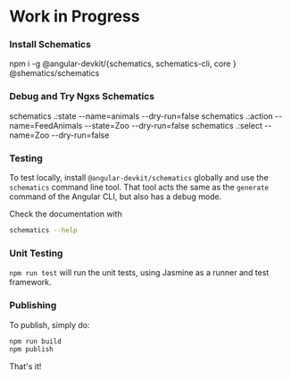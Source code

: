 # Work in Progress

### Install Schematics

npm i -g @angular-devkit/{schematics, schematics-cli, core } @shematics/schematics

### Debug and Try Ngxs Schematics

schematics .:state --name=animals --dry-run=false
schematics .:action --name=FeedAnimals --state=Zoo --dry-run=false
schematics .:select --name=Zoo --dry-run=false


### Testing

To test locally, install `@angular-devkit/schematics` globally and use the `schematics` command line tool. That tool acts the same as the `generate` command of the Angular CLI, but also has a debug mode.

Check the documentation with
```bash
schematics --help
```

### Unit Testing

`npm run test` will run the unit tests, using Jasmine as a runner and test framework.

### Publishing

To publish, simply do:

```bash
npm run build
npm publish
```




That's it!
 